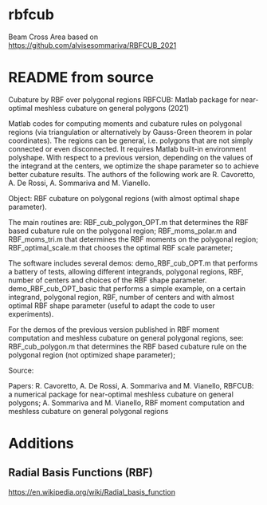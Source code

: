 # rbfcub
Beam Cross Area based on https://github.com/alvisesommariva/RBFCUB_2021

# README from source

Cubature by RBF over polygonal regions RBFCUB: Matlab package for near-optimal meshless cubature on general polygons (2021)

Matlab codes for computing moments and cubature rules on polygonal regions (via triangulation or alternatively by Gauss-Green theorem in polar coordinates). The regions can be general, i.e. polygons that are not simply connected or even disconnected. It requires Matlab built-in environment polyshape. With respect to a previous version, depending on the values of the integrand at the centers, we optimize the shape parameter so to achieve better cubature results. The authors of the following work are R. Cavoretto, A. De Rossi, A. Sommariva and M. Vianello.

Object: RBF cubature on polygonal regions (with almost optimal shape parameter).

The main routines are: RBF_cub_polygon_OPT.m that determines the RBF based cubature rule on the polygonal region; RBF_moms_polar.m and RBF_moms_tri.m that determines the RBF moments on the polygonal region; RBF_optimal_scale.m that chooses the optimal RBF scale parameter;

The software includes several demos: demo_RBF_cub_OPT.m that performs a battery of tests, allowing different integrands, polygonal regions, RBF, number of centers and choices of the RBF shape parameter. demo_RBF_cub_OPT_basic that performs a simple example, on a certain integrand, polygonal region, RBF, number of centers and with almost optimal RBF shape parameter (useful to adapt the code to user experiments).

For the demos of the previous version published in RBF moment computation and meshless cubature on general polygonal regions, see: RBF_cub_polygon.m that determines the RBF based cubature rule on the polygonal region (not optimized shape parameter);

Source:

Papers:
    R. Cavoretto, A. De Rossi, A. Sommariva and M. Vianello, RBFCUB: a numerical package for near-optimal meshless cubature on general polygons;
    A. Sommariva and M. Vianello, RBF moment computation and meshless cubature on general polygonal regions 

# Additions

## Radial Basis Functions (RBF)
https://en.wikipedia.org/wiki/Radial_basis_function
